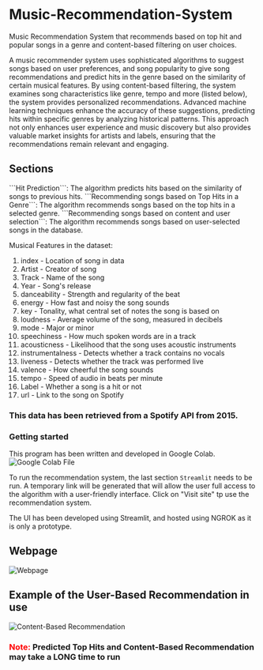 # Music-Recommendation-System
Music Recommendation System that recommends based on top hit and popular songs in a genre and content-based filtering on user choices.

A music recommender system uses sophisticated algorithms to suggest songs based on user preferences, and song popularity to give song recommendations and predict hits in the genre based on the similarity of certain musical features. By using content-based filtering, the system examines song characteristics like genre, tempo and more (listed below), the system provides personalized recommendations. Advanced machine learning techniques enhance the accuracy of these suggestions, predicting hits within specific genres by analyzing historical patterns. This approach not only enhances user experience and music discovery but also provides valuable market insights for artists and labels, ensuring that the recommendations remain relevant and engaging.

<h2> Sections </h2>
```Hit Prediction```: The algorithm predicts hits based on the similarity of songs to previous hits.
```Recommending songs based on Top Hits in a Genre```: The algorithm recommends songs based on the top hits in a selected genre.
```Recommending songs based on content and user selection```: The algorithm recommends songs based on user-selected songs in the database.

Musical Features in the dataset:
1. index - Location of song in data
2. Artist - Creator of song
3. Track - Name of the song
4. Year - Song's release
5. danceability - Strength and regularity of the beat
6. energy - How fast and noisy the song sounds
7. key - Tonality, what central set of notes the song is based on
8. loudness - Average volume of the song, measured in decibels
9. mode - Major or minor
10. speechiness - How much spoken words are in a track
11. acousticness - Likelihood that the song uses acoustic instruments
12. instrumentalness - Detects whether a track contains no vocals
13. liveness - Detects whether the track was performed live
14. valence - How cheerful the song sounds
15. tempo - Speed of audio in beats per minute
16. Label - Whether a song is a hit or not
17. url - Link to the song on Spotify

<h3>This data has been retrieved from a Spotify API from 2015.</h3>


### Getting started
This program has been written and developed in Google Colab. 
![Google Colab File](https://colab.research.google.com/drive/1-vvmK2xOUnXCVCFMyKVvP9KfIBNc3vNm?usp=sharing)

To run the recommendation system, the last section ```Streamlit``` needs to be run. 
A temporary link will be generated that will allow the user full access to the algorithm with a user-friendly interface.
Click on "Visit site" tp use the recommendation system.

The UI has been developed using Streamlit, and hosted using NGROK as it is only a prototype.


## Webpage
![Webpage]("images/index.png")

## Example of the User-Based Recommendation in use
![Content-Based Recommendation]("[images/content-filtering.png](https://colab.research.google.com/drive/1-vvmK2xOUnXCVCFMyKVvP9KfIBNc3vNm?usp=sharing)")

<h3><span style="color: red">Note: </span>Predicted Top Hits and Content-Based Recommendation may take a LONG time to run</h3>
